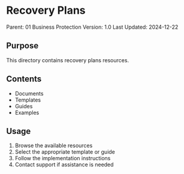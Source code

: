 # Recovery Plans
Parent: 01 Business Protection
Version: 1.0
Last Updated: 2024-12-22

## Purpose
This directory contains recovery plans resources.

## Contents
- Documents
- Templates
- Guides
- Examples

## Usage
1. Browse the available resources
2. Select the appropriate template or guide
3. Follow the implementation instructions
4. Contact support if assistance is needed
